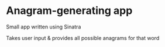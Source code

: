 # Anagram-generating app
Small app written using Sinatra 

Takes user input & provides all possible anagrams for that word 
